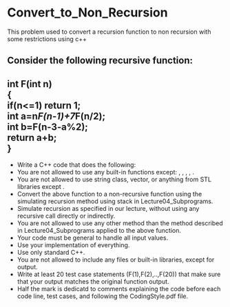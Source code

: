 # Convert_to_Non_Recursion
This problem used to convert a recursion function to non recursion with some restrictions using c++

Consider the following recursive function:
------------------------------------------
int F(int n)<br>
{<br>
	if(n<=1) return 1;<br>
	int a=n*F(n-1)+7*F(n/2);<br>
	int b=F(n-3-a%2);<br>
	return a+b;<br>
}
------------------------------------------
* Write a C++ code that does the following:
* You are not allowed to use any built-in functions except: <cstdlib>, <cstdio>, <cstring>, <iostream>, <stack>.
* You are not allowed to use string class, vector, or anything from STL libraries except <stack>.
* Convert the above function to a non-recursive function using the simulating recursion method using stack in Lecture04_Subprograms.
* Simulate recursion as specified in our lecture, without using any recursive call directly or indirectly.
* You are not allowed to use any other method than the method described in Lecture04_Subprograms applied to the above function.
* Your code must be general to handle all input values.
* Use your implementation of everything.
* Use only standard C++.
* You are not allowed to include any files or built-in libraries, except for output.
* Write at least 20 test case statements (F(1),F(2),..,F(20)) that make sure that your output matches the original function output.
* Half the mark is dedicatd to comments explaining the code before each code line, test cases, and following the CodingStyle.pdf file.
